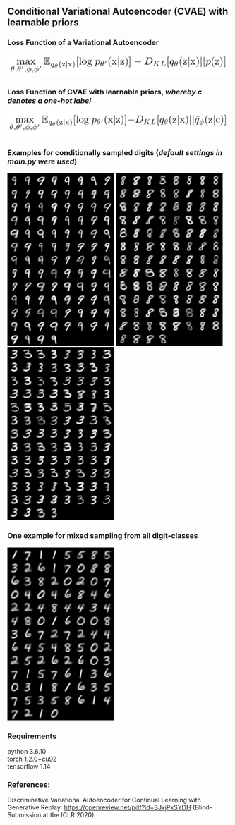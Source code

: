 ## **Conditional Variational Autoencoder (CVAE) with learnable priors**

### **Loss Function of a Variational Autoencoder**

<img src="pics/VAE_Loss.PNG" width="500">
<!--[ELBO](pics/VAE_Loss.PNG)-->

### **Loss Function of CVAE with learnable priors, *whereby c denotes a one-hot label***

<img src="pics/CVAE_learnable_prior_Loss.PNG" width="500">
<!--[ELBO_modified](pics/CVAE_learnable_prior_Loss.PNG)-->

### **Examples for conditionally sampled digits (*default settings in main.py were used*)**

![Digit 9](pics/CVAE_MNIST_9.png)
![Digit 8](pics/CVAE_MNIST_8.png)
![Digit 3](pics/CVAE_MNIST_3.png)

### One example for mixed sampling from all digit-classes ###
![Digit mixed](pics/CVAE_MNIST_mixed.png)

### Requirements ###

python 3.6.10  <br />
torch 1.2.0+cu92  <br />
tensorflow 1.14
### References:

Discriminative Variational Autoencoder for Continual Learning with Generative Replay: https://openreview.net/pdf?id=SJxjPxSYDH (Blind-Submission at the ICLR 2020)

